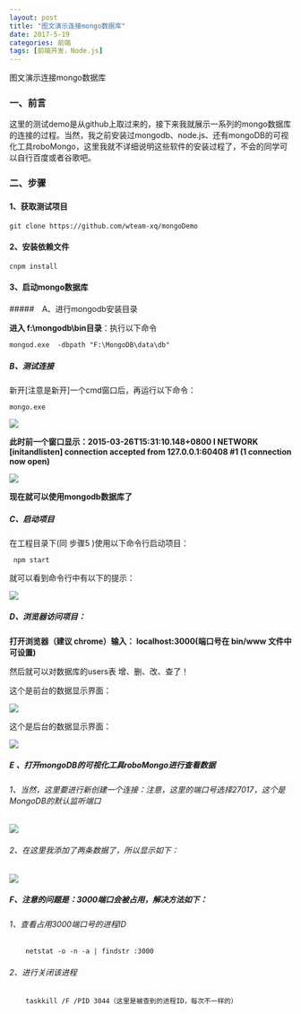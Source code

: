 ```yaml
---
layout: post
title: "图文演示连接mongo数据库"
date: 2017-5-19
categories: 前端
tags: [前端开发，Node.js]
---
```


图文演示连接mongo数据库

<!-- more -->

### 一、前言

这里的测试demo是从github上取过来的，接下来我就展示一系列的mongo数据库的连接的过程。当然，我之前安装过mongodb、node.js、还有mongoDB的可视化工具roboMongo，这里我就不详细说明这些软件的安装过程了，不会的同学可以自行百度或者谷歌吧。

### 二、步骤

#### 1、获取测试项目

	git clone https://github.com/wteam-xq/mongoDemo

#### 2、安装依赖文件
 
    cnpm install

#### 3、启动mongo数据库

#####　A、进行mongodb安装目录

**进入 f:\mongodb\bin目录**：执行以下命令

    mongod.exe  -dbpath "F:\MongoDB\data\db"

##### B、测试连接

新开[注意是新开]一个cmd窗口后，再运行以下命令：

    mongo.exe 

![](http://oq2sjn05e.bkt.clouddn.com/2017-5-19-FEW-show%20the%20connection%20to%20the%20mongo%20database-2.png)

**此时前一个窗口显示：2015-03-26T15:31:10.148+0800 I NETWORK 
 [initandlisten] connection accepted from 127.0.0.1:60408 #1 (1 connection now open)**

![](http://oq2sjn05e.bkt.clouddn.com/2017-5-19-FEW-show%20the%20connection%20to%20the%20mongo%20database-1.png)

**现在就可以使用mongodb数据库了**

##### C、启动项目

在工程目录下(同 步骤5 )使用以下命令行启动项目：

     npm start

就可以看到命令行中有以下的提示：

![](http://oq2sjn05e.bkt.clouddn.com/2017-5-19-FEW-show%20the%20connection%20to%20the%20mongo%20database-3.png)

##### D、浏览器访问项目：

**打开浏览器（建议 chrome）输入： localhost:3000(端口号在 bin/www 文件中可设置)**

然后就可以对数据库的users表 增、删、改、查了！ 

这个是前台的数据显示界面：

![](http://oq2sjn05e.bkt.clouddn.com/2017-5-19-FEW-show%20the%20connection%20to%20the%20mongo%20database-4.png)

这个是后台的数据显示界面：

![](http://oq2sjn05e.bkt.clouddn.com/2017-5-19-FEW-show%20the%20connection%20to%20the%20mongo%20database-5.png)

##### E 、打开mongoDB的可视化工具roboMongo进行查看数据

###### 1、当然，这里要进行新创建一个连接：注意，这里的端口号选择27017，这个是MongoDB的默认监听端口

![](http://oq2sjn05e.bkt.clouddn.com/2017-5-19-FEW-show%20the%20connection%20to%20the%20mongo%20database-7.png)

###### 2、在这里我添加了两条数据了，所以显示如下：

![](http://oq2sjn05e.bkt.clouddn.com/2017-5-19-FEW-show%20the%20connection%20to%20the%20mongo%20database-6.png)

##### F、注意的问题是：3000端口会被占用，解决方法如下：

###### 1、查看占用3000端口号的进程ID				   
			
		netstat -o -n -a | findstr :3000

###### 2、进行关闭该进程

		taskkill /F /PID 3044（这里是被查到的进程ID，每次不一样的）






